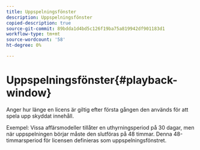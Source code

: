 ```yaml
---
title: Uppspelningsfönster
description: Uppspelningsfönster
copied-description: true
source-git-commit: 89bdda1d4bd5c126f19ba75a819942df901183d1
workflow-type: tm+mt
source-wordcount: '58'
ht-degree: 0%

---
```



# Uppspelningsfönster{#playback-window}

Anger hur länge en licens är giltig efter första gången den används för att spela upp skyddat innehåll.

Exempel: Vissa affärsmodeller tillåter en uthyrningsperiod på 30 dagar, men när uppspelningen börjar måste den slutföras på 48 timmar. Denna 48-timmarsperiod för licensen definieras som uppspelningsfönstret.
